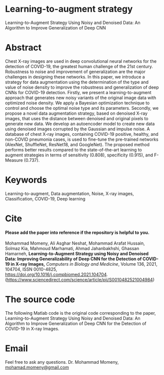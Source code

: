 
# Learning-to-augment strategy
Learning-to-Augment Strategy Using Noisy and Denoised Data: An Algorithm to Improve Generalization of Deep CNN

# Abstract
Chest X-ray images are used in deep convolutional neural networks for the detection of COVID-19, the greatest human challenge of the 21st century. Robustness to noise and improvement of generalization are the major challenges in designing these networks. In this paper, we introduce a strategy for data augmentation using the determination of the type and value of noise density to improve the robustness and generalization of deep CNNs for COVID-19 detection. Firstly, we present a learning-to-augment approach that generates new noisy variants of the original image data with optimized noise density. We apply a Bayesian optimization technique to control and choose the optimal noise type and its parameters. Secondly, we propose a novel data augmentation strategy, based on denoised X-ray images, that uses the distance between denoised and original pixels to generate new data. We develop an autoencoder model to create new data using denoised images corrupted by the Gaussian and impulse noise. A database of chest X-ray images, containing COVID-19 positive, healthy, and non-COVID pneumonia cases, is used to fine-tune the pre-trained networks (AlexNet, ShuffleNet, ResNet18, and GoogleNet). The proposed method performs better results compared to the state-of-the-art learning to augment strategies in terms of sensitivity (0.808), specificity (0.915), and F-Measure (0.737).

# Keywords
Learning-to-augment, Data augmentation, Noise, X-ray images, Classification, COVID-19, Deep learning

# Cite
#### Please add the paper into reference if the repository is helpful to you.


Mohammad Momeny, Ali Asghar Neshat, Mohammad Arafat Hussain, Solmaz Kia, Mahmoud Marhamati, Ahmad Jahanbakhshi, Ghassan Hamarneh,
**Learning-to-Augment Strategy using Noisy and Denoised Data: Improving Generalizability of Deep CNN for the Detection of COVID-19 in X-ray Images,**
*Computers in Biology and Medicine*,
Volume 136, 2021, 104704,
ISSN 0010-4825,
https://doi.org/10.1016/j.compbiomed.2021.104704.
(https://www.sciencedirect.com/science/article/pii/S0010482521004984)

# The source code
The following Matlab code is the original code corresponding to the paper, Learning-to-Augment Strategy Using Noisy and Denoised Data: An Algorithm to Improve Generalization of Deep CNN for the Detection of COVID-19 in X-ray Images.

# Email
Feel free to ask any questions. Dr. Mohammad Momeny, mohamad.momeny@gmail.com

